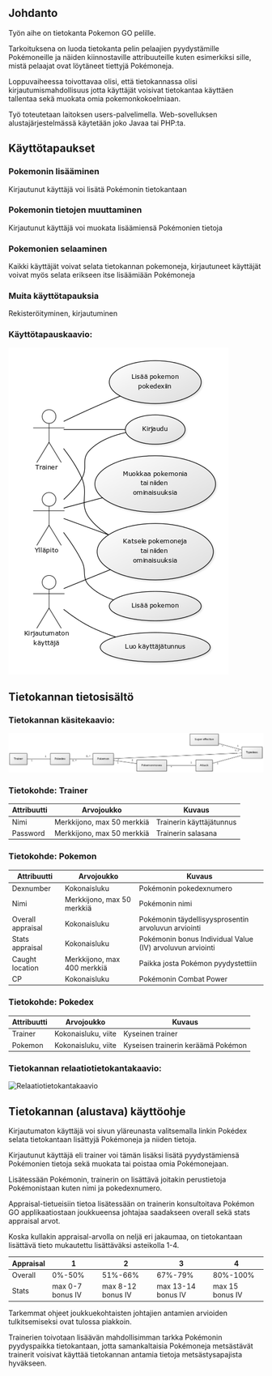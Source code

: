## Johdanto

Työn aihe on tietokanta Pokemon GO pelille.

Tarkoituksena on luoda tietokanta pelin pelaajien pyydystämille Pokémoneille ja näiden kiinnostaville attribuuteille kuten esimerkiksi sille, mistä pelaajat ovat löytäneet tiettyjä Pokémoneja.

Loppuvaiheessa toivottavaa olisi, että tietokannassa olisi kirjautumismahdollisuus jotta käyttäjät voisivat tietokantaa käyttäen
tallentaa sekä muokata omia pokemonkokoelmiaan.

Työ toteutetaan laitoksen users-palvelimella. Web-sovelluksen alustajärjestelmässä käytetään joko Javaa tai PHP:ta.

## Käyttötapaukset

### Pokemonin lisääminen
  Kirjautunut käyttäjä voi lisätä Pokémonin tietokantaan

### Pokemonin tietojen muuttaminen
  Kirjautunut käyttäjä voi muokata lisäämiensä Pokémonien tietoja

### Pokemonien selaaminen
  Kaikki käyttäjät voivat selata tietokannan pokemoneja, kirjautuneet käyttäjät voivat myös selata erikseen itse lisäämiään Pokémoneja

### Muita käyttötapauksia
  Rekisteröityminen, kirjautuminen

### Käyttötapauskaavio:

![Kayttotapauskaavio](kayttotapauskaavio.png)

## Tietokannan tietosisältö

### Tietokannan käsitekaavio:

![Kasitekaavio](kasitekaavio.png)

### Tietokohde: Trainer
Attribuutti | Arvojoukko | Kuvaus
-------- | ------ | ------
Nimi | Merkkijono, max 50 merkkiä | Trainerin käyttäjätunnus
Password | Merkkijono, max 50 merkkiä | Trainerin salasana

### Tietokohde: Pokemon
Attribuutti | Arvojoukko | Kuvaus
------| ---------| -------
Dexnumber | Kokonaisluku | Pokémonin pokedexnumero
Nimi | Merkkijono, max 50 merkkiä | Pokémonin nimi
Overall appraisal | Kokonaisluku | Pokémonin täydellisyysprosentin arvoluvun arviointi
Stats appraisal | Kokonaisluku | Pokémonin bonus Individual Value (IV) arvoluvun arviointi
Caught location | Merkkijono, max 400 merkkiä | Paikka josta Pokémon pyydystettiin
CP | Kokonaisluku | Pokémonin Combat Power 

### Tietokohde: Pokedex
Attribuutti | Arvojoukko | Kuvaus
------ | ------ | ------
Trainer | Kokonaisluku, viite | Kyseinen trainer
Pokemon | Kokonaisluku, viite | Kyseisen trainerin keräämä Pokémon

### Tietokannan relaatiotietokantakaavio:

![Relaatiotietokantakaavio](relaatiotietokantakaavio.png)

## Tietokannan (alustava) käyttöohje

Kirjautumaton käyttäjä voi sivun yläreunasta valitsemalla linkin Pokédex selata tietokantaan lisättyjä Pokémoneja ja niiden tietoja.

Kirjautunut käyttäjä eli trainer voi tämän lisäksi lisätä pyydystämiensä Pokémonien tietoja sekä muokata tai poistaa omia Pokémonejaan.

Lisätessään Pokémonin, trainerin on lisättävä joitakin perustietoja Pokémonistaan kuten nimi ja pokedexnumero.

Appraisal-tietueisiin tietoa lisätessään on trainerin konsultoitava Pokémon GO applikaatiostaan joukkueensa johtajaa saadakseen overall sekä stats appraisal arvot.

Koska kullakin appraisal-arvolla on neljä eri jakaumaa, on tietokantaan lisättävä tieto mukautettu lisättäväksi asteikolla 1-4.

Appraisal | 1 | 2 | 3 | 4 
------|-----|-----|-----|-----
Overall | 0%-50% | 51%-66% | 67%-79% | 80%-100%
Stats | max 0-7 bonus IV | max 8-12 bonus IV | max 13-14 bonus IV | max 15 bonus IV

Tarkemmat ohjeet joukkuekohtaisten johtajien antamien arvioiden tulkitsemiseksi ovat tulossa piakkoin.

Trainerien toivotaan lisäävän mahdollisimman tarkka Pokémonin pyydyspaikka tietokantaan, jotta samankaltaisia Pokémoneja metsästävät trainerit voisivat käyttää tietokannan antamia tietoja metsästysapajista hyväkseen.




